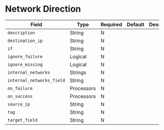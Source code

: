 # Network Direction

|Field|Type|Required|Default|Description|
|---|---|---|---|---|
|`description`|String|N|||
|`destination_ip`|String|N|||
|`if`|String|N|||
|`ignore_failure`|Logical|N|||
|`ignore_missing`|Logical|N|||
|`internal_networks`|Strings|N|||
|`internal_networks_field`|String|N|||
|`on_failure`|Processors|N|||
|`on_success`|Processors|N|||
|`source_ip`|String|N|||
|`tag`|String|N|||
|`target_field`|String|N|||
